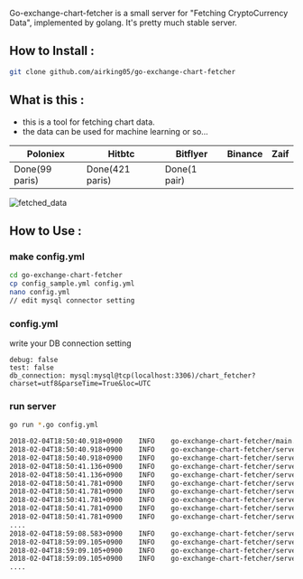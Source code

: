 Go-exchange-chart-fetcher is a small server for "Fetching CryptoCurrency Data", implemented by golang.
It's pretty much stable server.

## How to Install :

```bash
git clone github.com/airking05/go-exchange-chart-fetcher
```

## What is this :

- this is a tool for fetching chart data.
- the data can be used for machine learning or so...

| Poloniex       	| Hitbtc          	| Bitflyer     	| Binance 	| Zaif 	|
|----------------	|-----------------	|--------------	|---------	|------	|
| Done(99 paris) 	| Done(421 paris) 	| Done(1 pair) 	|         	|      	|

![fetched_data](https://imgur.com/a/RujeJ)

## How to Use :

### make config.yml

```bash
cd go-exchange-chart-fetcher
cp config_sample.yml config.yml
nano config.yml
// edit mysql connector setting
```

### config.yml

write your DB connection setting
```
debug: false
test: false
db_connection: mysql:mysql@tcp(localhost:3306)/chart_fetcher?charset=utf8&parseTime=True&loc=UTC
```

### run server

```bash
go run *.go config.yml

2018-02-04T18:50:40.918+0900	INFO	go-exchange-chart-fetcher/main.go:51	starting chart_server...
2018-02-04T18:50:40.918+0900	INFO	go-exchange-chart-fetcher/server.go:31	checking currecy pairs updates
2018-02-04T18:50:40.918+0900	INFO	go-exchange-chart-fetcher/server.go:192	starting chart writer...
2018-02-04T18:50:41.136+0900	INFO	go-exchange-chart-fetcher/server.go:69	starting pair watcher [Bitflyer] BTC/JPY
2018-02-04T18:50:41.136+0900	INFO	go-exchange-chart-fetcher/server.go:31	checking currecy pairs updates
2018-02-04T18:50:41.781+0900	INFO	go-exchange-chart-fetcher/server.go:69	starting pair watcher [Poloniex] CLAM/BTC
2018-02-04T18:50:41.781+0900	INFO	go-exchange-chart-fetcher/server.go:69	starting pair watcher [Poloniex] BTCD/XMR
2018-02-04T18:50:41.781+0900	INFO	go-exchange-chart-fetcher/server.go:69	starting pair watcher [Poloniex] BTCD/BTC
2018-02-04T18:50:41.781+0900	INFO	go-exchange-chart-fetcher/server.go:69	starting pair watcher [Poloniex] ETH/USDT
2018-02-04T18:50:41.781+0900	INFO	go-exchange-chart-fetcher/server.go:69	starting pair watcher [Poloniex] ETH/BTC
....
2018-02-04T18:59:08.583+0900	INFO	go-exchange-chart-fetcher/server.go:31	checking currecy pairs updates
2018-02-04T18:59:09.105+0900	INFO	go-exchange-chart-fetcher/server.go:69	starting pair watcher [Hitbtc] DOGE/USD
2018-02-04T18:59:09.105+0900	INFO	go-exchange-chart-fetcher/server.go:69	starting pair watcher [Hitbtc] DOGE/ETH
2018-02-04T18:59:09.105+0900	INFO	go-exchange-chart-fetcher/server.go:69	starting pair watcher [Hitbtc] COV/BTC
....
```


